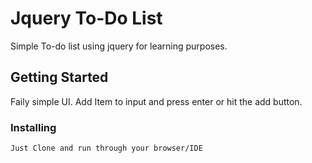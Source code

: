 # Jquery To-Do List

Simple To-do list using jquery for learning purposes.

## Getting Started

Faily simple UI. Add Item to input and press enter or hit the add button.

### Installing

```
Just Clone and run through your browser/IDE

```

